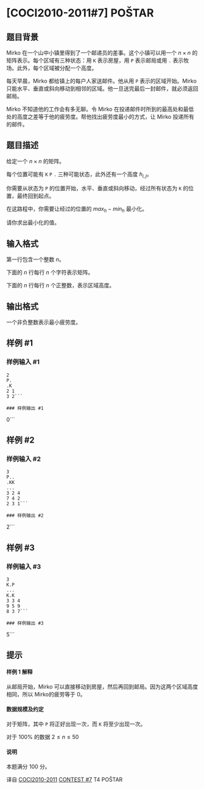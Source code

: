 # [COCI2010-2011#7] POŠTAR

## 题目背景

Mirko 在一个山中小镇里得到了一个邮递员的差事。这个小镇可以用一个 $n \times n$ 的矩阵表示。每个区域有三种状态：用 $\texttt{K}$ 表示房屋，用 $\texttt{P}$ 表示邮局或用 $\texttt{.}$ 表示牧场。此外，每个区域被分配一个高度。

每天早晨，Mirko 都给镇上的每户人家送邮件。他从用 $\texttt{P}$ 表示的区域开始。Mirko 只能水平、垂直或斜向移动到相邻的区域。他一旦送完最后一封邮件，就必须返回邮局。

Mirko 不知道他的工作会有多无聊。令 Mirko 在投递邮件时所到的最高处和最低处的高度之差等于他的疲劳度。帮他找出疲劳度最小的方式，让 Mirko 投递所有的邮件。

## 题目描述

给定一个 $n \times n$ 的矩阵。

每个位置可能有 $\texttt{K}$ $\texttt{P}$ $\texttt{.}$ 三种可能状态，此外还有一个高度 $h_{i,j}$。

你需要从状态为 $\texttt{P}$ 的位置开始，水平、垂直或斜向移动，经过所有状态为 $\texttt{K}$ 的位置，最终回到起点。

在这路程中，你需要让经过的位置的 $max_h-min_h$ 最小化。

请你求出最小化的值。

## 输入格式

第一行包含一个整数 $n$。

下面的 $n$ 行每行 $n$ 个字符表示矩阵。

下面的 $n$ 行每行 $n$ 个正整数，表示区域高度。

## 输出格式

一个非负整数表示最小疲劳度。

## 样例 #1

### 样例输入 #1
```
2
P.
.K
2 1
3 2```

### 样例输出 #1

```
0```

## 样例 #2

### 样例输入 #2
```
3
P..
.KK
...
3 2 4
7 4 2
2 3 1```

### 样例输出 #2

```
2```

## 样例 #3

### 样例输入 #3
```
3
K.P
...
K.K
3 3 4
9 5 9
8 3 7```

### 样例输出 #3

```
5```

## 提示

#### 样例 1 解释

从邮局开始，Mirko 可以直接移动到房屋，然后再回到邮局。因为这两个区域高度相同，所以 Mirko的疲劳等于  $0$。

#### 数据规模及约定


对于矩阵，其中 $\texttt{P}$ 将正好出现一次，而 $\texttt{K}$ 将至少出现一次。

对于 $100\%$ 的数据 $2 \le n \le 50$

#### 说明

本题满分 $100$ 分。

译自 [COCI2010-2011](https://hsin.hr/coci/archive/2010_2011/) [CONTEST #7](https://hsin.hr/coci/archive/2010_2011/contest7_tasks.pdf) T4 POŠTAR

